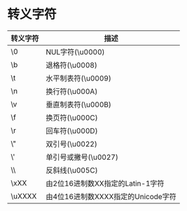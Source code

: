 # 转义字符

转义字符 | 描述
--- | ---
\0 | NUL字符(\u0000)\b | 退格符(\u0008)\t | 水平制表符(\u0009)\n | 换行符(\u000A)\v | 垂直制表符(\u000B)\f | 换页符(\u000C)\r | 回车符(\u000D)&#92;" | 双引号(\u0022)&#92;' | 单引号或撇号(\u0027)&#92;&#92; | 反斜线(\u005C)\xXX | 由2位16进制数XX指定的Latin-1字符\uXXXX | 由4位16进制数XXXX指定的Unicode字符
